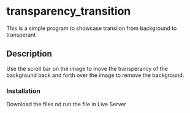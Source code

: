# transparency_transition
This is a simple program to showcase transiion from background to transperant

## Description
Use the scroll bar on the image to move the transperancy of the background back and forth over the image to remove the background.

### Installation
Download the files nd run the file in Live Server
